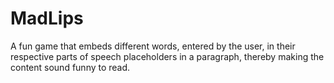 # MadLips
A fun game that embeds different words, entered by the user, in their respective parts of speech placeholders in a paragraph, thereby making the content sound funny to read.
